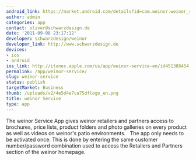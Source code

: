 ```yaml
---
android_link: https://market.android.com/details?id=com.weinor.weinor_service_en
author: admin
categories: app
contact: oliver@schwarzdesign.de
date: '2011-09-08 23:17:12'
developer: schwarzdesign/weinor
developer_link: http://www.schwarzdesign.de
devices: 
- ios
- android
ios_link: http://itunes.apple.com/us/app/weinor-service-en/id451388454
permalink: /app/weinor-service/
slug: weinor-service
status: publish
targetMarket: Business
thumb: /uploads/v2/4e5d4e7ca75dflogo_en.png
title: weinor Service
type: app
---
```


The weinor Service App gives weinor retailers and partners access to brochures, price lists, product folders and photo galleries on every product as well as videos on weinor's patio environments.   The app only needs to be activated once. This is done by entering the same customer number/password combination used to access the Retailers and Partners section of the weinor homepage.